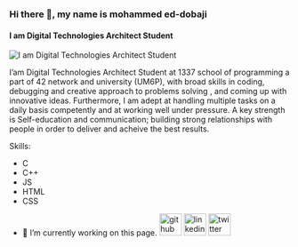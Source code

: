 ### Hi there 👋, my name is mohammed ed-dobaji
#### I am Digital Technologies Architect Student
![I am Digital Technologies Architect Student](https://cdn.intra.42.fr/users/9837bf8c3116701cb911689c11956b31/med-doba.jpg)

I’am Digital Technologies Architect  Student at 1337 school of programming a part of 42 network and university (UM6P), with broad skills in coding, debugging and creative approach to problems solving , and coming up with innovative ideas. Furthermore, I am adept at handling multiple tasks on a daily basis competently and at working well under pressure.
A key strength is Self-education and communication; building strong relationships with people in order to deliver and acheive the best results.

Skills: 
  * C
  * C++
  * JS
  * HTML
  * CSS

- 🔭 I’m currently working on this page. 
 [<img src='https://cdn.jsdelivr.net/npm/simple-icons@3.0.1/icons/github.svg' alt='github' height='40'>](https://github.com/med-doba)  [<img src='https://cdn.jsdelivr.net/npm/simple-icons@3.0.1/icons/linkedin.svg' alt='linkedin' height='40'>](https://www.linkedin.com/in/https://www.linkedin.com/in/mohammed-ed-dobaji-733708229//)    [<img src='https://cdn.jsdelivr.net/npm/simple-icons@3.0.1/icons/twitter.svg' alt='twitter' height='40'>](https://twitter.com/med_eddobaji)  





<!--
**med-doba/med-doba** is a ✨ _special_ ✨ repository because its `README.md` (this file) appears on your GitHub profile.

Here are some ideas to get you started:

- 🔭 I’m currently working on ...
- 🌱 I’m currently learning ...
- 👯 I’m looking to collaborate on ...
- 🤔 I’m looking for help with ...
- 💬 Ask me about ...
- 📫 How to reach me: ...
- 😄 Pronouns: ...
- ⚡ Fun fact: ...
-->

